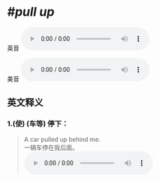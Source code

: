# ***\#pull up*** 
英音
<audio src="./media/pull up1_AAC.aac" controls="controls"></audio>

美音
<audio src="./media/pull up2_AAC.aac" controls="controls"></audio>



  

英文释义
---
### 1.**(使) (车等) 停下：**  

 > A car pulled up behind me.  
 > 一辆车停在我后面。    
<audio src="./media/pull-14.aac" controls="controls"></audio>


